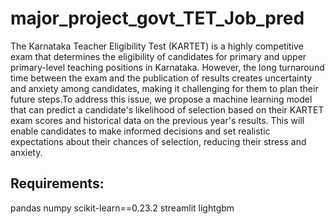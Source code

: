 # major_project_govt_TET_Job_pred

The Karnataka Teacher Eligibility Test (KARTET) is a highly competitive exam that determines the eligibility of candidates for primary and upper primary-level
teaching positions in Karnataka. However, the long turnaround time between the exam and the publication of results creates uncertainty and anxiety among candidates,
making it challenging for them to plan their future steps.To address this issue, we propose a machine learning model that can predict a candidate's likelihood of
selection based on their KARTET exam scores and historical data on the previous year's results. This will enable candidates to make informed decisions and set 
realistic expectations about their chances of selection, reducing their stress and anxiety.

## Requirements:
pandas
numpy
scikit-learn==0.23.2
streamlit
lightgbm
